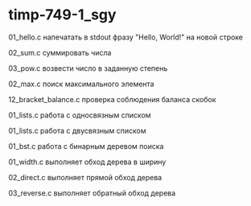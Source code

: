 # timp-749-1_sgy

01_hello.c напечатать в stdout фразу "Hello, World!" на новой строке

02_sum.c суммировать числа

03_pow.c возвести число в заданную степень

02_max.c поиск максимального элемента

12_bracket_balance.c проверка соблюдения баланса скобок

01_lists.c работа с односвязным списком

01_lists.c работа с двусвязным списком

01_bst.c работа с бинарным деревом поиска

01_width.c выполняет обход дерева в ширину

02_direct.c выполняет прямой обход дерева

03_reverse.c выполняет обратный обход дерева
